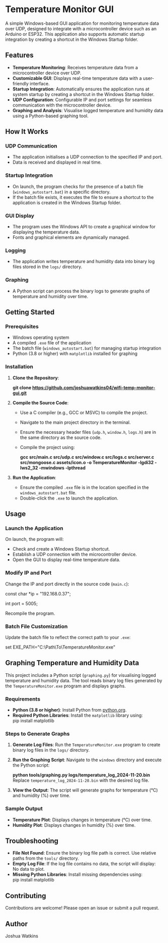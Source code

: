 # **Temperature Monitor GUI**

A simple Windows-based GUI application for monitoring temperature data over UDP, designed to integrate with a microcontroller device such as an Arduino or ESP32. This application also supports automatic startup integration by creating a shortcut in the Windows Startup folder.

## **Features**

* **Temperature Monitoring**: Receives temperature data from a microcontroller device over UDP.  
* **Customizable GUI**: Displays real-time temperature data with a user-friendly interface.  
* **Startup Integration**: Automatically ensures the application runs at system startup by creating a shortcut in the Windows Startup folder.  
* **UDP Configuration**: Configurable IP and port settings for seamless communication with the microcontroller device.  
* **Graphing and Analysis**: Visualise logged temperature and humidity data using a Python-based graphing tool.

## **How It Works**

### **UDP Communication**

* The application initialises a UDP connection to the specified IP and port.  
* Data is received and displayed in real time.

### **Startup Integration**

* On launch, the program checks for the presence of a batch file (`windows_autostart.bat`) in a specific directory.  
* If the batch file exists, it executes the file to ensure a shortcut to the application is created in the Windows Startup folder.

### **GUI Display**

* The program uses the Windows API to create a graphical window for displaying the temperature data.  
* Fonts and graphical elements are dynamically managed.

### **Logging**

* The application writes temperature and humidity data into binary log files stored in the `logs/` directory.

### **Graphing**

* A Python script can process the binary logs to generate graphs of temperature and humidity over time.

## **Getting Started**

### **Prerequisites**

* Windows operating system  
* A compiled `.exe` file of the application  
* The batch file (`windows_autostart.bat`) for managing startup integration  
* Python (3.8 or higher) with `matplotlib` installed for graphing

### **Installation**

1. **Clone the Repository**:  

   **git clone https://github.com/joshuawatkins04/wifi-temp-monitor-gui.git**
     
3. **Compile the Source Code**:  
   * Use a C compiler (e.g., GCC or MSVC) to compile the project.  
   * Navigate to the main project directory in the terminal.  
   * Ensure the necessary header files (`udp.h`, `window.h`, `logs.h`) are in the same directory as the source code.  
   * Compile the project using:
     
     **gcc src/main.c src/udp.c src/window.c src/logs.c src/server.c src/mongoose.c assets/icon.o \-o TemperatureMonitor \-lgdi32 \-lws2\_32 \-mwindows \-lpthread**
     
4. **Run the Application**:  
   * Ensure the compiled `.exe` file is in the location specified in the `windows_autostart.bat` file.  
   * Double-click the `.exe` to launch the application.

## **Usage**

### **Launch the Application**

On launch, the program will:

* Check and create a Windows Startup shortcut.  
* Establish a UDP connection with the microcontroller device.  
* Open the GUI to display real-time temperature data.

### **Modify IP and Port**

Change the IP and port directly in the source code (`main.c`):

const char \*ip \= "192.168.0.37";

int port \= 5005;

Recompile the program.

### **Batch File Customization**

Update the batch file to reflect the correct path to your `.exe`:

set EXE\_PATH="C:\\Path\\To\\TemperatureMonitor.exe"

## **Graphing Temperature and Humidity Data**

This project includes a Python script (`graphing.py`) for visualising logged temperature and humidity data. The tool reads binary log files generated by the `TemperatureMonitor.exe` program and displays graphs.

### **Requirements**

* **Python (3.8 or higher)**: Install Python from [python.org](https://www.python.org/).  
* **Required Python Libraries**: Install the `matplotlib` library using:  
  pip install matplotlib

### **Steps to Generate Graphs**

1. **Generate Log Files**: Run the `TemperatureMonitor.exe` program to create binary log files in the `logs/` directory.

2. **Run the Graphing Script**: Navigate to the `windows` directory and execute the Python script:  

   **python tools/graphing.py logs/temperature_log_2024-11-20.bin**  
   Replace `temperature_log_2024-11-20.bin` with the desired log file.
    
4. **View the Output**: The script will generate graphs for temperature (°C) and humidity (%) over time.

### **Sample Output**

* **Temperature Plot**: Displays changes in temperature (°C) over time.  
* **Humidity Plot**: Displays changes in humidity (%) over time.

## **Troubleshooting**

* **File Not Found**: Ensure the binary log file path is correct. Use relative paths from the `tools/` directory.  
* **Empty Log File**: If the log file contains no data, the script will display:  
  No data to plot.  
* **Missing Python Libraries**: Install missing dependencies using:  
  pip install matplotlib

## **Contributing**

Contributions are welcome\! Please open an issue or submit a pull request.

## **Author**

Joshua Watkins
